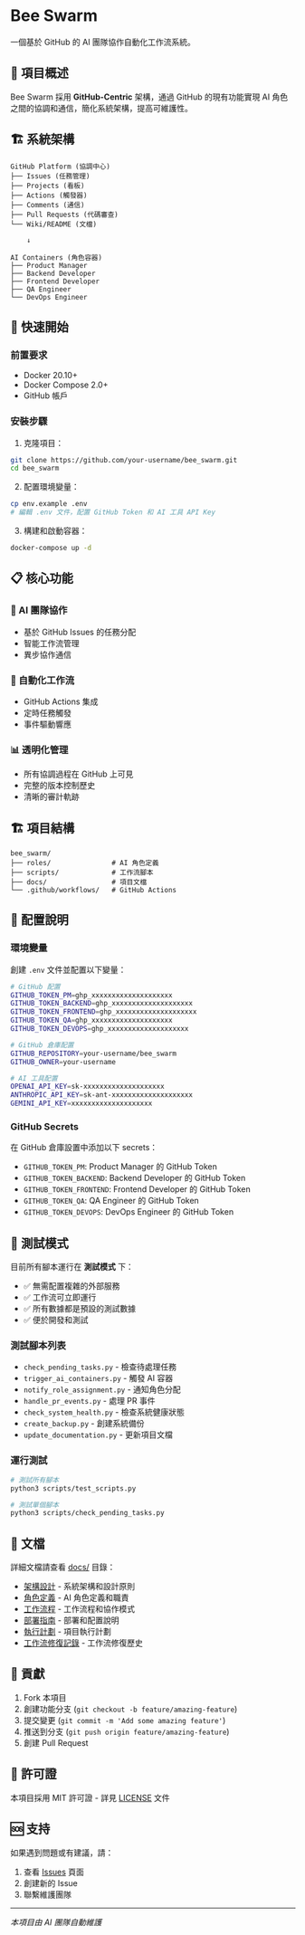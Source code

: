 # Bee Swarm

一個基於 GitHub 的 AI 團隊協作自動化工作流系統。

## 🎯 項目概述

Bee Swarm 採用 **GitHub-Centric** 架構，通過 GitHub 的現有功能實現 AI 角色之間的協調和通信，簡化系統架構，提高可維護性。

## 🏗️ 系統架構

```
GitHub Platform (協調中心)
├── Issues (任務管理)
├── Projects (看板)
├── Actions (觸發器)
├── Comments (通信)
├── Pull Requests (代碼審查)
└── Wiki/README (文檔)

    ↓

AI Containers (角色容器)
├── Product Manager
├── Backend Developer
├── Frontend Developer
├── QA Engineer
└── DevOps Engineer
```

## 🚀 快速開始

### 前置要求

- Docker 20.10+
- Docker Compose 2.0+
- GitHub 帳戶

### 安裝步驟

1. 克隆項目：
```bash
git clone https://github.com/your-username/bee_swarm.git
cd bee_swarm
```

2. 配置環境變量：
```bash
cp env.example .env
# 編輯 .env 文件，配置 GitHub Token 和 AI 工具 API Key
```

3. 構建和啟動容器：
```bash
docker-compose up -d
```

## 📋 核心功能

### 🤖 AI 團隊協作
- 基於 GitHub Issues 的任務分配
- 智能工作流管理
- 異步協作通信

### 🔄 自動化工作流
- GitHub Actions 集成
- 定時任務觸發
- 事件驅動響應

### 📊 透明化管理
- 所有協調過程在 GitHub 上可見
- 完整的版本控制歷史
- 清晰的審計軌跡

## 🏗️ 項目結構

```
bee_swarm/
├── roles/               # AI 角色定義
├── scripts/             # 工作流腳本
├── docs/                # 項目文檔
└── .github/workflows/   # GitHub Actions
```

## 🔧 配置說明

### 環境變量

創建 `.env` 文件並配置以下變量：

```bash
# GitHub 配置
GITHUB_TOKEN_PM=ghp_xxxxxxxxxxxxxxxxxxxx
GITHUB_TOKEN_BACKEND=ghp_xxxxxxxxxxxxxxxxxxxx
GITHUB_TOKEN_FRONTEND=ghp_xxxxxxxxxxxxxxxxxxxx
GITHUB_TOKEN_QA=ghp_xxxxxxxxxxxxxxxxxxxx
GITHUB_TOKEN_DEVOPS=ghp_xxxxxxxxxxxxxxxxxxxx

# GitHub 倉庫配置
GITHUB_REPOSITORY=your-username/bee_swarm
GITHUB_OWNER=your-username

# AI 工具配置
OPENAI_API_KEY=sk-xxxxxxxxxxxxxxxxxxxx
ANTHROPIC_API_KEY=sk-ant-xxxxxxxxxxxxxxxxxxxx
GEMINI_API_KEY=xxxxxxxxxxxxxxxxxxxx
```

### GitHub Secrets

在 GitHub 倉庫設置中添加以下 secrets：

- `GITHUB_TOKEN_PM`: Product Manager 的 GitHub Token
- `GITHUB_TOKEN_BACKEND`: Backend Developer 的 GitHub Token
- `GITHUB_TOKEN_FRONTEND`: Frontend Developer 的 GitHub Token
- `GITHUB_TOKEN_QA`: QA Engineer 的 GitHub Token
- `GITHUB_TOKEN_DEVOPS`: DevOps Engineer 的 GitHub Token

## 🧪 測試模式

目前所有腳本運行在 **測試模式** 下：

- ✅ 無需配置複雜的外部服務
- ✅ 工作流可立即運行
- ✅ 所有數據都是預設的測試數據
- ✅ 便於開發和測試

### 測試腳本列表

- `check_pending_tasks.py` - 檢查待處理任務
- `trigger_ai_containers.py` - 觸發 AI 容器
- `notify_role_assignment.py` - 通知角色分配
- `handle_pr_events.py` - 處理 PR 事件
- `check_system_health.py` - 檢查系統健康狀態
- `create_backup.py` - 創建系統備份
- `update_documentation.py` - 更新項目文檔

### 運行測試

```bash
# 測試所有腳本
python3 scripts/test_scripts.py

# 測試單個腳本
python3 scripts/check_pending_tasks.py
```

## 📖 文檔

詳細文檔請查看 [docs/](docs/) 目錄：

- [架構設計](docs/architecture.md) - 系統架構和設計原則
- [角色定義](docs/roles.md) - AI 角色定義和職責
- [工作流程](docs/workflows.md) - 工作流程和協作模式
- [部署指南](docs/deployment.md) - 部署和配置說明
- [執行計劃](docs/execution-plan.md) - 項目執行計劃
- [工作流修復記錄](docs/workflow-fixes.md) - 工作流修復歷史

## 🤝 貢獻

1. Fork 本項目
2. 創建功能分支 (`git checkout -b feature/amazing-feature`)
3. 提交變更 (`git commit -m 'Add some amazing feature'`)
4. 推送到分支 (`git push origin feature/amazing-feature`)
5. 創建 Pull Request

## 📄 許可證

本項目採用 MIT 許可證 - 詳見 [LICENSE](LICENSE) 文件

## 🆘 支持

如果遇到問題或有建議，請：

1. 查看 [Issues](../../issues) 頁面
2. 創建新的 Issue
3. 聯繫維護團隊

---

*本項目由 AI 團隊自動維護*

